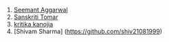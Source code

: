 1. [Seemant Aggarwal](https://github.com/seemantaggarwal)
2. [Sanskriti Tomar](https://github.com/Sansi21)
3. [kritika kanojia](https://github.com/kritikakanojia1526)
4. [Shivam Sharma] (https://github.com/shiv21081999)
